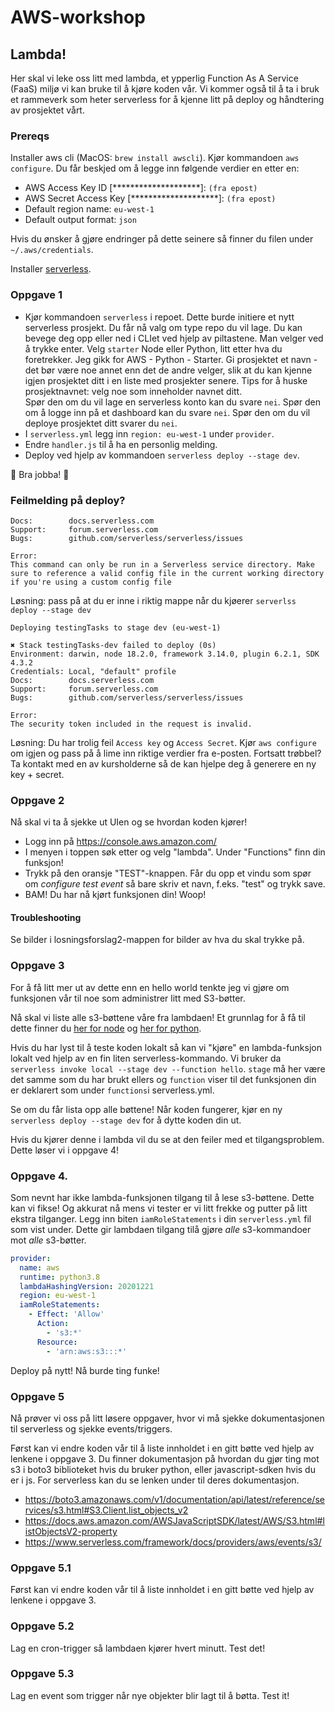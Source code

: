 # AWS-workshop

## Lambda!
Her skal vi leke oss litt med lambda, et ypperlig Function As A Service (FaaS) miljø vi kan bruke til å kjøre koden vår.
Vi kommer også til å ta i bruk et rammeverk som heter serverless for å kjenne litt på deploy og håndtering av prosjektet vårt.

### Prereqs
Installer aws cli (MacOS: `brew install awscli`).
Kjør kommandoen `aws configure`. Du får beskjed om å legge inn følgende verdier en etter en:
- AWS Access Key ID [********************]:  `(fra epost)`
- AWS Secret Access Key [********************]: `(fra epost)`
- Default region name: `eu-west-1`
- Default output format: `json`

Hvis du ønsker å gjøre endringer på dette seinere så finner du filen under `~/.aws/credentials`.

Installer [serverless](https://www.serverless.com/framework/docs/getting-started/).

### Oppgave 1
- Kjør kommandoen `serverless` i repoet. Dette burde initiere et nytt serverless prosjekt. 
  Du får nå valg om type repo du vil lage. Du kan bevege deg opp eller ned i CLIet ved hjelp av piltastene. Man velger ved å trykke enter. Velg `starter` Node eller Python, litt etter hva du foretrekker. Jeg gikk for AWS - Python - Starter.
  Gi prosjektet et navn - det bør være noe annet enn det de andre velger, slik at du kan kjenne igjen prosjektet ditt i en liste med prosjekter senere. Tips for å huske prosjektnavnet: velg noe som inneholder navnet ditt.   
  Spør den om du vil lage en serverless konto kan du svare `nei`. 
  Spør den om å logge inn på et dashboard kan du svare `nei`.
  Spør den om du vil deploye prosjektet ditt svarer du `nei`. 
- I `serverless.yml` legg inn `region: eu-west-1` under `provider`.
- Endre `handler.js` til å ha en personlig melding.
- Deploy ved hjelp av kommandoen `serverless deploy --stage dev`.

🙌 Bra jobba! 🙌

### Feilmelding på deploy? 

```Environment: darwin, node 18.2.0, framework 3.14.0, plugin 6.2.1, SDK 4.3.2
Docs:        docs.serverless.com
Support:     forum.serverless.com
Bugs:        github.com/serverless/serverless/issues

Error:
This command can only be run in a Serverless service directory. Make sure to reference a valid config file in the current working directory if you're using a custom config file
```
Løsning: pass på at du er inne i riktig mappe når du kjøerer `serverlss deploy --stage dev`

```
Deploying testingTasks to stage dev (eu-west-1)

✖ Stack testingTasks-dev failed to deploy (0s)
Environment: darwin, node 18.2.0, framework 3.14.0, plugin 6.2.1, SDK 4.3.2
Credentials: Local, "default" profile
Docs:        docs.serverless.com
Support:     forum.serverless.com
Bugs:        github.com/serverless/serverless/issues

Error:
The security token included in the request is invalid.
```

Løsning: Du har trolig feil `Access key` og `Access Secret`. Kjør `aws configure` om igjen og pass på å lime inn riktige verdier fra e-posten. Fortsatt trøbbel? Ta kontakt med en av kursholderne så de kan hjelpe deg å generere en ny key + secret.



### Oppgave 2
Nå skal vi ta å sjekke ut UIen og se hvordan koden kjører!
- Logg inn på https://console.aws.amazon.com/
- I menyen i toppen søk etter og velg "lambda". Under "Functions" finn din funksjon!
- Trykk på den oransje "TEST"-knappen. Får du opp et vindu som spør om _configure test event_ så bare skriv et navn, f.eks. "test" og trykk save.
- BAM! Du har nå kjørt funksjonen din! Woop!

#### Troubleshooting
Se bilder i losningsforslag2-mappen for bilder av hva du skal trykke på.

### Oppgave 3
For å få litt mer ut av dette enn en hello world tenkte jeg vi gjøre om funksjonen vår til noe som administrer litt med S3-bøtter. 

Nå skal vi liste alle s3-bøttene våre fra lambdaen! Et grunnlag for å få til dette finner du [her for node](https://docs.aws.amazon.com/sdk-for-javascript/v2/developer-guide/s3-example-creating-buckets.html) og [her for python](https://boto3.amazonaws.com/v1/documentation/api/latest/guide/s3-example-creating-buckets.html#list-existing-buckets).

Hvis du har lyst til å teste koden lokalt så kan vi "kjøre" en lambda-funksjon lokalt ved hjelp av en fin liten serverless-kommando. 
Vi bruker da `serverless invoke local --stage dev --function hello`. 
`stage` må her være det samme som du har brukt ellers og `function` viser til det funksjonen din er deklarert som under `functions`i serverless.yml.

Se om du får lista opp alle bøttene! Når koden fungerer, kjør en ny `serverless deploy --stage dev` for å dytte koden din ut.

Hvis du kjører denne i lambda vil du se at den feiler med et tilgangsproblem. Dette løser vi i oppgave 4!

### Oppgave 4. 
Som nevnt har ikke lambda-funksjonen tilgang til å lese s3-bøttene. Dette kan vi fikse! Og akkurat nå mens vi tester er vi litt frekke og putter på litt ekstra tilganger.
Legg inn biten `iamRoleStatements` i din `serverless.yml` fil som vist under. Dette gir lambdaen tilgang tilå gjøre _alle_ s3-kommandoer mot _alle_ s3-bøtter.  

```yaml
provider:
  name: aws
  runtime: python3.8
  lambdaHashingVersion: 20201221
  region: eu-west-1
  iamRoleStatements:
    - Effect: 'Allow'
      Action:
        - 's3:*'
      Resource:
        - 'arn:aws:s3:::*'
```
Deploy på nytt! Nå burde ting funke!


### Oppgave 5
Nå prøver vi oss på litt løsere oppgaver, hvor vi må sjekke dokumentasjonen til serverless og sjekke events/triggers. 

Først kan vi endre koden vår til å liste innholdet i en gitt bøtte ved hjelp av lenkene i oppgave 3.
Du finner dokumentasjon på hvordan du gjør ting mot s3 i boto3 biblioteket hvis du bruker python, eller javascript-sdken hvis du er i js. For serverless kan du se lenken under til deres dokumentasjon.
- https://boto3.amazonaws.com/v1/documentation/api/latest/reference/services/s3.html#S3.Client.list_objects_v2
- https://docs.aws.amazon.com/AWSJavaScriptSDK/latest/AWS/S3.html#listObjectsV2-property
- https://www.serverless.com/framework/docs/providers/aws/events/s3/ 

### Oppgave 5.1
Først kan vi endre koden vår til å liste innholdet i en gitt bøtte ved hjelp av lenkene i oppgave 3.


### Oppgave 5.2
Lag en cron-trigger så lambdaen kjører hvert minutt. Test det!

### Oppgave 5.3
Lag en event som trigger når nye objekter blir lagt til å bøtta. Test it!
